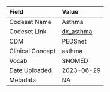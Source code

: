 |Field            |Value      |
|:----------------|:----------|
|Codeset Name     |Asthma     |
|Codeset Link     |[dx_asthma](https://github.com/PEDSnet/Variable-Dictionary/blob/main/conditions/dx_asthma.csv)|
|CDM              |PEDSnet    |
|Clinical Concept |asthma     |
|Vocab            |SNOMED     |
|Date Uploaded    |2023-06-29 |
|Metadata         |NA         |
